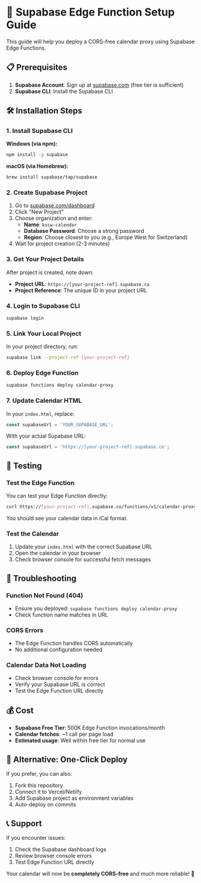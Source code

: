 # 🚀 Supabase Edge Function Setup Guide

This guide will help you deploy a CORS-free calendar proxy using Supabase Edge Functions.

## 📋 Prerequisites

1. **Supabase Account**: Sign up at [supabase.com](https://supabase.com) (free tier is sufficient)
2. **Supabase CLI**: Install the Supabase CLI

## 🛠️ Installation Steps

### 1. Install Supabase CLI

**Windows (via npm):**
```bash
npm install -g supabase
```

**macOS (via Homebrew):**
```bash
brew install supabase/tap/supabase
```

### 2. Create Supabase Project

1. Go to [supabase.com/dashboard](https://supabase.com/dashboard)
2. Click "New Project"
3. Choose organization and enter:
   - **Name**: `kscw-calendar`
   - **Database Password**: Choose a strong password
   - **Region**: Choose closest to you (e.g., Europe West for Switzerland)
4. Wait for project creation (2-3 minutes)

### 3. Get Your Project Details

After project is created, note down:
- **Project URL**: `https://[your-project-ref].supabase.co`
- **Project Reference**: The unique ID in your project URL

### 4. Login to Supabase CLI

```bash
supabase login
```

### 5. Link Your Local Project

In your project directory, run:
```bash
supabase link --project-ref [your-project-ref]
```

### 6. Deploy Edge Function

```bash
supabase functions deploy calendar-proxy
```

### 7. Update Calendar HTML

In your `index.html`, replace:
```javascript
const supabaseUrl = 'YOUR_SUPABASE_URL';
```

With your actual Supabase URL:
```javascript
const supabaseUrl = 'https://[your-project-ref].supabase.co';
```

## 🧪 Testing

### Test the Edge Function

You can test your Edge Function directly:
```bash
curl https://[your-project-ref].supabase.co/functions/v1/calendar-proxy
```

You should see your calendar data in iCal format.

### Test the Calendar

1. Update your `index.html` with the correct Supabase URL
2. Open the calendar in your browser
3. Check browser console for successful fetch messages

## 🔧 Troubleshooting

### Function Not Found (404)
- Ensure you deployed: `supabase functions deploy calendar-proxy`
- Check function name matches in URL

### CORS Errors
- The Edge Function handles CORS automatically
- No additional configuration needed

### Calendar Data Not Loading
- Check browser console for errors
- Verify your Supabase URL is correct
- Test the Edge Function URL directly

## 💰 Cost

- **Supabase Free Tier**: 500K Edge Function invocations/month
- **Calendar fetches**: ~1 call per page load
- **Estimated usage**: Well within free tier for normal use

## 🔄 Alternative: One-Click Deploy

If you prefer, you can also:

1. Fork this repository
2. Connect it to Vercel/Netlify
3. Add Supabase project as environment variables
4. Auto-deploy on commits

## 📞 Support

If you encounter issues:
1. Check the Supabase dashboard logs
2. Review browser console errors
3. Test Edge Function URL directly

Your calendar will now be **completely CORS-free** and much more reliable! 🎉